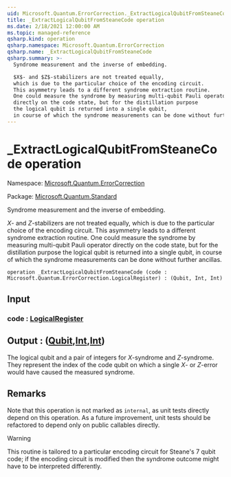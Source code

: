 ```yaml
---
uid: Microsoft.Quantum.ErrorCorrection._ExtractLogicalQubitFromSteaneCode
title: _ExtractLogicalQubitFromSteaneCode operation
ms.date: 2/18/2021 12:00:00 AM
ms.topic: managed-reference
qsharp.kind: operation
qsharp.namespace: Microsoft.Quantum.ErrorCorrection
qsharp.name: _ExtractLogicalQubitFromSteaneCode
qsharp.summary: >-
  Syndrome measurement and the inverse of embedding.

  $X$- and $Z$-stabilizers are not treated equally,
  which is due to the particular choice of the encoding circuit.
  This asymmetry leads to a different syndrome extraction routine.
  One could measure the syndrome by measuring multi-qubit Pauli operator
  directly on the code state, but for the distillation purpose
  the logical qubit is returned into a single qubit,
  in course of which the syndrome measurements can be done without further ancillas.
---
```


# _ExtractLogicalQubitFromSteaneCode operation

Namespace: [Microsoft.Quantum.ErrorCorrection](xref:Microsoft.Quantum.ErrorCorrection)

Package: [Microsoft.Quantum.Standard](https://nuget.org/packages/Microsoft.Quantum.Standard)


Syndrome measurement and the inverse of embedding.$X$- and $Z$-stabilizers are not treated equally,which is due to the particular choice of the encoding circuit.This asymmetry leads to a different syndrome extraction routine.One could measure the syndrome by measuring multi-qubit Pauli operatordirectly on the code state, but for the distillation purposethe logical qubit is returned into a single qubit,in course of which the syndrome measurements can be done without further ancillas.

```qsharp
operation _ExtractLogicalQubitFromSteaneCode (code : Microsoft.Quantum.ErrorCorrection.LogicalRegister) : (Qubit, Int, Int)
```


## Input

### code : [LogicalRegister](xref:Microsoft.Quantum.ErrorCorrection.LogicalRegister)





## Output : ([Qubit](xref:microsoft.quantum.lang-ref.qubit),[Int](xref:microsoft.quantum.lang-ref.int),[Int](xref:microsoft.quantum.lang-ref.int))

The logical qubit and a pair of integers for $X$-syndrome and $Z$-syndrome.They represent the index of the code qubit on which a single $X$- or $Z$-errorwould have caused the measured syndrome.

## Remarks

Note that this operation is not marked as `internal`, as unit testsdirectly depend on this operation. As a future improvement, unit testsshould be refactored to depend only on public callables directly.> [!WARNING]> This routine is tailored> to a particular encoding circuit for Steane's 7 qubit code;> if the encoding circuit is modified then the syndrome outcome> might have to be interpreted differently.
